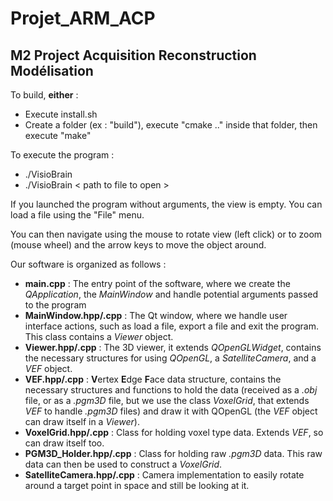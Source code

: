 # Projet_ARM_ACP
## M2 Project Acquisition Reconstruction Modélisation

To build, **either** : 
- Execute install.sh
- Create a folder (ex : "build"), execute "cmake .." inside that folder, then execute "make"
	
To execute the program : 
- ./VisioBrain
- ./VisioBrain < path to file to open >

If you launched the program without arguments, the view is empty. You can load a file using the "File" menu.

You can then navigate using the mouse to rotate view (left click) or to zoom (mouse wheel) and the arrow keys to move the object around.

Our software is organized as follows :

- **main.cpp** : The entry point of the software, where we create the *QApplication*, the *MainWindow* and handle potential arguments passed to the program
- **MainWindow.hpp/.cpp** : The Qt window, where we handle user interface actions, such as load a file, export a file and exit the program. This class contains a *Viewer* object.
- **Viewer.hpp/.cpp** : The 3D viewer, it extends *QOpenGLWidget*, contains the necessary structures for using *QOpenGL*, a *SatelliteCamera*, and a *VEF* object.
- **VEF.hpp/.cpp** : **V**ertex **E**dge **F**ace data structure, contains the necessary structures and functions to hold the data (received as a *.obj* file, or as a *.pgm3D* file, but we use the class *VoxelGrid*, that extends *VEF* to handle *.pgm3D* files) and draw it with QOpenGL (the *VEF* object can draw itself in a *Viewer*).
- **VoxelGrid.hpp/.cpp** : Class for holding voxel type data. Extends *VEF*, so can draw itself too.
- **PGM3D_Holder.hpp/.cpp** : Class for holding raw *.pgm3D* data. This raw data can then be used to construct a *VoxelGrid*.
- **SatelliteCamera.hpp/.cpp** : Camera implementation to easily rotate around a target point in space and still be looking at it.
  



